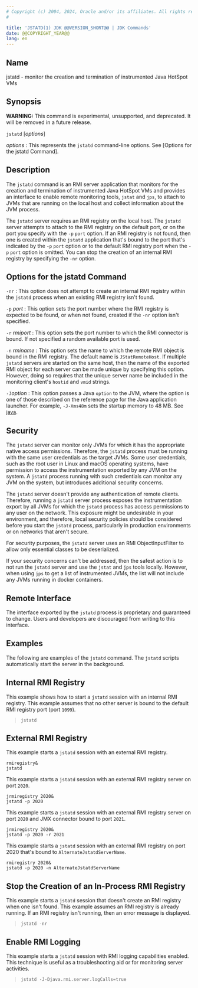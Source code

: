 ```yaml
---
# Copyright (c) 2004, 2024, Oracle and/or its affiliates. All rights reserved.
#

title: 'JSTATD(1) JDK @@VERSION_SHORT@@ | JDK Commands'
date: @@COPYRIGHT_YEAR@@
lang: en
---
```


## Name

jstatd - monitor the creation and termination of instrumented Java HotSpot VMs

## Synopsis

**WARNING:** This command is experimental, unsupported, and deprecated. It will be removed in a future release.

`jstatd` \[*options*\]

*options*
:   This represents the `jstatd` command-line options. See [Options for the
    jstatd Command].

## Description

The `jstatd` command is an RMI server application that monitors for the
creation and termination of instrumented Java HotSpot VMs and provides an
interface to enable remote monitoring tools, `jstat` and `jps`, to attach to
JVMs that are running on the local host and collect information about the JVM
process.

The `jstatd` server requires an RMI registry on the local host. The `jstatd`
server attempts to attach to the RMI registry on the default port, or on the
port you specify with the `-p` `port` option. If an RMI registry is not found,
then one is created within the `jstatd` application that's bound to the port
that's indicated by the `-p` `port` option or to the default RMI registry port
when the `-p` `port` option is omitted. You can stop the creation of an
internal RMI registry by specifying the `-nr` option.

## Options for the jstatd Command

`-nr`
:   This option does not attempt to create an internal RMI registry within the
    `jstatd` process when an existing RMI registry isn't found.

`-p` *port*
:   This option sets the port number where the RMI registry is expected to be
    found, or when not found, created if the `-nr` option isn't specified.

`-r` *rmiport*
:   This option sets the port number to which the RMI connector is bound. If
    not specified a random available port is used.

`-n` *rminame*
:   This option sets the name to which the remote RMI object is bound in the
    RMI registry. The default name is `JStatRemoteHost`. If multiple `jstatd`
    servers are started on the same host, then the name of the exported RMI
    object for each server can be made unique by specifying this option.
    However, doing so requires that the unique server name be included in the
    monitoring client's `hostid` and `vmid` strings.

`-J`*option*
:   This option passes a Java `option` to the JVM, where the option is one of
    those described on the reference page for the Java application launcher.
    For example, `-J-Xms48m` sets the startup memory to 48 MB. See
    [java](java.html).

## Security

The `jstatd` server can monitor only JVMs for which it has the appropriate
native access permissions. Therefore, the `jstatd` process must be running with
the same user credentials as the target JVMs. Some user credentials, such as
the root user in Linux and macOS operating systems, have
permission to access the instrumentation exported by any JVM on the system. A
`jstatd` process running with such credentials can monitor any JVM on the
system, but introduces additional security concerns.

The `jstatd` server doesn't provide any authentication of remote clients.
Therefore, running a `jstatd` server process exposes the instrumentation export
by all JVMs for which the `jstatd` process has access permissions to any user
on the network. This exposure might be undesirable in your environment, and
therefore, local security policies should be considered before you start the
`jstatd` process, particularly in production environments or on networks that
aren't secure.

For security purposes, the `jstatd` server uses an RMI ObjectInputFilter to allow
only essential classes to be deserialized.

If your security concerns can't be addressed,
then the safest action is to not run the `jstatd` server and use the `jstat`
and `jps` tools locally. However, when using `jps` to get a list of
instrumented JVMs, the list will not include any JVMs running in docker
containers.

## Remote Interface

The interface exported by the `jstatd` process is proprietary and guaranteed to
change. Users and developers are discouraged from writing to this interface.

## Examples

The following are examples of the `jstatd` command. The `jstatd` scripts
automatically start the server in the background.

## Internal RMI Registry

This example shows how to start a `jstatd` session with an internal RMI
registry. This example assumes that no other server is bound to the default RMI
registry port (port `1099`).

>   `jstatd`

## External RMI Registry

This example starts a `jstatd` session with an external RMI registry.

```
rmiregistry&
jstatd
```

This example starts a `jstatd` session with an external RMI registry server on
port `2020`.

```
jrmiregistry 2020&
jstatd -p 2020
```

This example starts a `jstatd` session with an external RMI registry server on
port `2020` and JMX connector bound to port `2021`.

```
jrmiregistry 2020&
jstatd -p 2020 -r 2021
```

This example starts a `jstatd` session with an external RMI registry on port
2020 that's bound to `AlternateJstatdServerName`.

```
rmiregistry 2020&
jstatd -p 2020 -n AlternateJstatdServerName
```

## Stop the Creation of an In-Process RMI Registry

This example starts a `jstatd` session that doesn't create an RMI registry when
one isn't found. This example assumes an RMI registry is already running. If an
RMI registry isn't running, then an error message is displayed.

>   `jstatd -nr`

## Enable RMI Logging

This example starts a `jstatd` session with RMI logging capabilities enabled.
This technique is useful as a troubleshooting aid or for monitoring server
activities.

>   `jstatd
    -J-Djava.rmi.server.logCalls=true`
